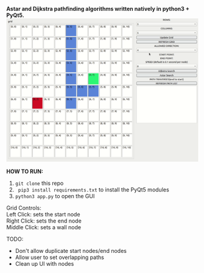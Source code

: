<b>Astar and Dijkstra pathfinding algorithms written natively in python3 + PyQt5.</b>
![Alt Text](https://github.com/henryriveraCS/path-finder/blob/master/astar.gif)

<b> HOW TO RUN: </b>
  1. <code>git clone</code> this repo
  2. <code> pip3 install requirements.txt</code> to install the PyQt5 modules
  3. <code>python3 app.py</code> to open the GUI


Grid Controls:<br/>
Left Click: sets the start node<br/>
Right Click: sets the end node<br/>
Middle Click: sets a wall node<br/>


TODO:
- Don't allow duplicate start nodes/end nodes
- Allow user to set overlapping paths
- Clean up UI with nodes
